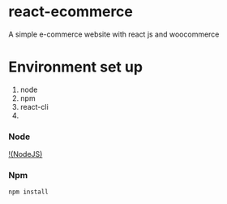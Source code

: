 # react-ecommerce
A simple e-commerce website with react js and woocommerce

# Environment set up
1. node 
2. npm
3. react-cli
4.

### Node
[!(NodeJS)](https://nodejs.org/en/)

### Npm
```sh
npm install
```
